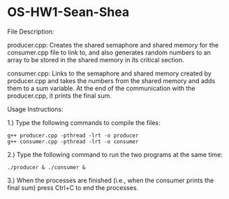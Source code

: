 # OS-HW1-Sean-Shea

File Description:

producer.cpp: 
Creates the shared semaphore and shared memory for the consumer.cpp  file to 
link to, and also generates random numbers to an array to be stored in the 
shared memory in its critical section.

consumer.cpp: 
Links to the semaphore and shared memory created by producer.cpp and takes 
the numbers from the shared memory and adds them to a sum variable. At the 
end of the communication with the producer.cpp, it prints the final sum.

Usage Instructions:

1.) Type the following commands to compile the files:

    g++ producer.cpp -pthread -lrt -o producer
    g++ consumer.cpp -pthread -lrt -o consumer

2.) Type the following command to run the two programs at the same time:

    ./producer & ./consumer &

3.) When the processes are finished (i.e., when the consumer prints the 
    final sum) press Ctrl+C to end the processes.
